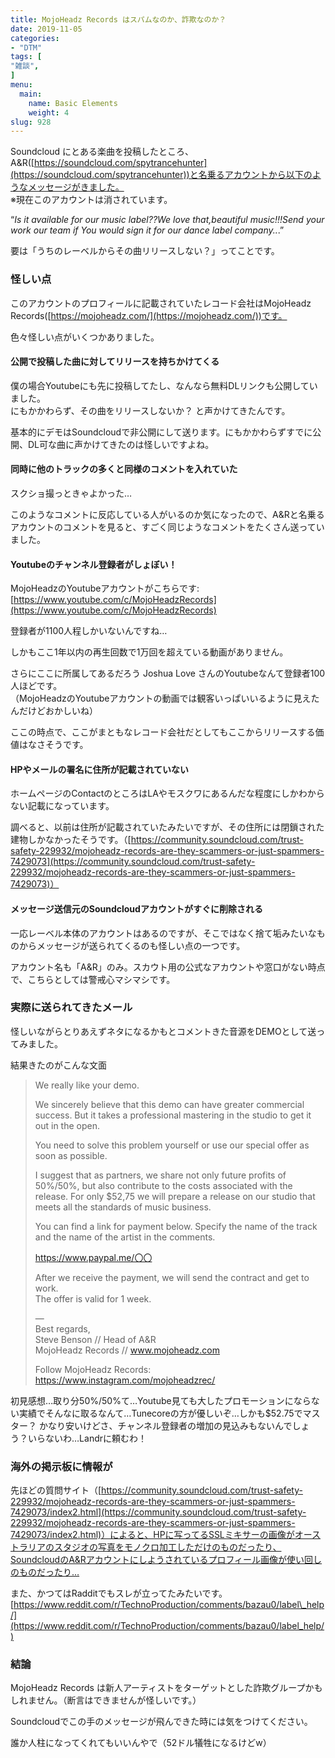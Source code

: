 ```yaml
---
title: MojoHeadz Records はスパムなのか、詐欺なのか？
date: 2019-11-05
categories:
- "DTM"
tags: [
"雑談",
]
menu:
  main:
    name: Basic Elements
    weight: 4
slug: 928
---
```


Soundcloud にとある楽曲を投稿したところ、A&R([https://soundcloud.com/spytrancehunter](https://soundcloud.com/spytrancehunter))と名乗るアカウントから以下のようなメッセージがきました。  
※現在このアカウントは消されています。

“_Is it available for our music label??We love that,beautiful music!!!Send your work our team if You would sign it for our dance label company.._.”

要は「うちのレーベルからその曲リリースしない？」ってことです。

### 怪しい点

このアカウントのプロフィールに記載されていたレコード会社はMojoHeadz Records([https://mojoheadz.com/](https://mojoheadz.com/))です。

色々怪しい点がいくつかありました。

#### **公開で投稿した曲に対してリリースを持ちかけてくる**

僕の場合Youtubeにも先に投稿してたし、なんなら無料DLリンクも公開していました。  
にもかかわらず、その曲をリリースしないか？ と声かけてきたんです。

基本的にデモはSoundcloudで非公開にして送ります。にもかかわらずすでに公開、DL可な曲に声かけてきたのは怪しいですよね。

#### 同時に他のトラックの多くと同様のコメントを入れていた

スクショ撮っときゃよかった…

このようなコメントに反応している人がいるのか気になったので、A&Rと名乗るアカウントのコメントを見ると、すごく同じようなコメントをたくさん送っていました。

#### Youtubeのチャンネル登録者がしょぼい！

MojoHeadzのYoutubeアカウントがこちらです: [https://www.youtube.com/c/MojoHeadzRecords](https://www.youtube.com/c/MojoHeadzRecords)

登録者が1100人程しかいないんですね…

しかもここ1年以内の再生回数で1万回を超えている動画がありません。

さらにここに所属してあるだろう Joshua Love さんのYoutubeなんて登録者100人ほどです。  
（MojoHeadzのYoutubeアカウントの動画では観客いっぱいいるように見えたんだけどおかしいね）

ここの時点で、ここがまともなレコード会社だとしてもここからリリースする価値はなさそうです。

#### HPやメールの署名に住所が記載されていない

ホームページのContactのところはLAやモスクワにあるんだな程度にしかわからない記載になっています。

調べると、以前は住所が記載されていたみたいですが、その住所には閉鎖された建物しかなかったそうです。（[https://community.soundcloud.com/trust-safety-229932/mojoheadz-records-are-they-scammers-or-just-spammers-7429073](https://community.soundcloud.com/trust-safety-229932/mojoheadz-records-are-they-scammers-or-just-spammers-7429073)）

#### メッセージ送信元のSoundcloudアカウントがすぐに削除される

一応レーベル本体のアカウントはあるのですが、そこではなく捨て垢みたいなものからメッセージが送られてくるのも怪しい点の一つです。

アカウント名も「A&R」のみ。スカウト用の公式なアカウントや窓口がない時点で、こちらとしては警戒心マシマシです。

### 実際に送られてきたメール

怪しいながらとりあえずネタになるかもとコメントきた音源をDEMOとして送ってみました。

結果きたのがこんな文面

> We really like your demo.  
>   
> We sincerely believe that this demo can have greater commercial success. But it takes a professional mastering in the studio to get it out in the open.  
>   
> You need to solve this problem yourself or use our special offer as soon as possible.  
>   
> I suggest that as partners, we share not only future profits of 50%/50%, but also contribute to the costs associated with the release. For only $52,75 we will prepare a release on our studio that meets all the standards of music business.  
>   
> You can find a link for payment below. Specify the name of the track and the name of the artist in the comments.  
>   
> https://www.paypal.me/〇〇  
>   
> After we receive the payment, we will send the contract and get to work.  
> The offer is valid for 1 week.  
>   
> —   
> Best regards,  
> Steve Benson // Head of A&R  
> MojoHeadz Records // www.mojoheadz.com  
>   
> Follow MojoHeadz Records: https://www.instagram.com/mojoheadzrec/

初見感想…取り分50%/50%て…Youtube見ても大したプロモーションにならない実績でそんなに取るなんて…Tunecoreの方が優しいぞ…しかも$52.75でマスター？ かなり安いけどさ、チャンネル登録者の増加の見込みもないんでしょう？いらないわ…Landrに頼むわ！

### 海外の掲示板に情報が

先ほどの質問サイト（[https://community.soundcloud.com/trust-safety-229932/mojoheadz-records-are-they-scammers-or-just-spammers-7429073/index2.html](https://community.soundcloud.com/trust-safety-229932/mojoheadz-records-are-they-scammers-or-just-spammers-7429073/index2.html)）によると、HPに写ってるSSLミキサーの画像がオーストラリアのスタジオの写真をモノクロ加工しただけのものだったり、SoundcloudのA&Rアカウントにしようされているプロフィール画像が使い回しのものだったり…

また、かつてはRadditでもスレが立ってたみたいです。  
[https://www.reddit.com/r/TechnoProduction/comments/bazau0/label\_help/](https://www.reddit.com/r/TechnoProduction/comments/bazau0/label_help/)

### 結論

MojoHeadz Records は新人アーティストをターゲットとした詐欺グループかもしれません。（断言はできませんが怪しいです。）

Soundcloudでこの手のメッセージが飛んできた時には気をつけてください。

誰か人柱になってくれてもいいんやで（52ドル犠牲になるけどw）
